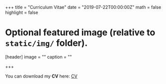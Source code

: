 +++
title = "Curriculum Vitae"
date = "2019-07-22T00:00:00Z"
math = false
highlight = false

# Optional featured image (relative to `static/img/` folder).
[header]
image = ""
caption = ""

+++


You can download my **CV** here:
<a class="btn btn-primary btn-outline" href="/pdf/CV Gert Stulp 2019.pdf">
  CV
</a>
